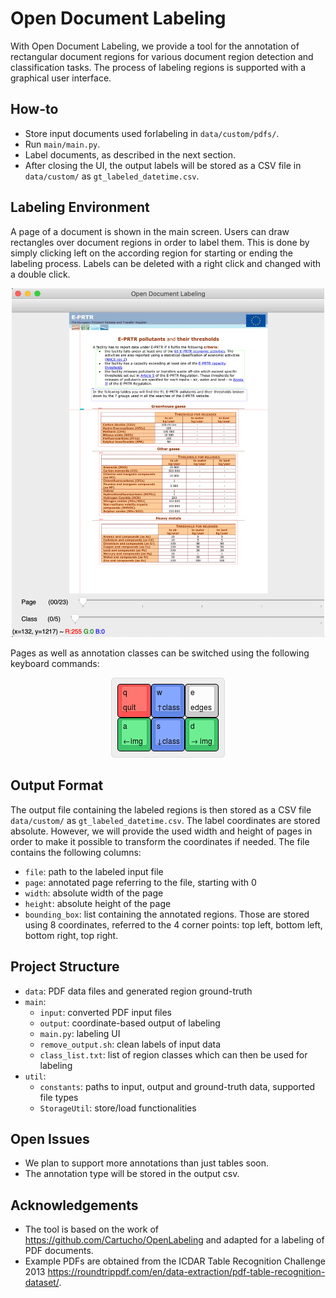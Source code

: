 # Open Document Labeling

With Open Document Labeling, we provide a tool for the annotation of rectangular document regions for various document region detection and classification tasks.
The process of labeling regions is supported with a graphical user interface.

## How-to

* Store input documents used forlabeling in ```data/custom/pdfs/```.
* Run ```main/main.py```.
* Label documents, as described in the next section.
* After closing the UI, the output labels will be stored as a CSV file in ```data/custom/``` as ```gt_labeled_datetime.csv```.

## Labeling Environment

A page of a document is shown in the main screen.
Users can draw rectangles over document regions in order to label them.
This is done by simply clicking left on the according region for starting or ending the labeling process.
Labels can be deleted with a right click and changed with a double click.

<center><img src="./documentation/labeling_env.png" width="500" /></center>

Pages as well as annotation classes can be switched using the following keyboard commands:

<center><img src="./documentation/keyboard_usage.jpg" /></center>

## Output Format

The output file containing the labeled regions is then stored as a CSV file ```data/custom/``` as ```gt_labeled_datetime.csv```.
The label coordinates are stored absolute.
However, we will provide the used width and height of pages in order to make it possible to transform the coordinates if needed.
The file contains the following columns:
* ```file```:  path to the labeled input file
* ```page```: annotated page referring to the file, starting with 0
* ```width```: absolute width of the page 
* ```height```: absolute height of the page 
* ```bounding_box```: list containing the annotated regions. Those are stored using 8 coordinates, referred to the 4 corner points: top left, bottom left, bottom right, top right.

## Project Structure

* ```data```: PDF data files and generated region ground-truth
* ```main```:
  * ```input```: converted PDF input files
  * ```output```: coordinate-based output of labeling
  * ```main.py```: labeling UI
  * ```remove_output.sh```: clean labels of input data
  * ```class_list.txt```: list of region classes which can then be used for labeling
* ```util```:
  * ```constants```: paths to input, output and ground-truth data, supported file types
  * ```StorageUtil```: store/load functionalities
  
## Open Issues

* We plan to support more annotations than just tables soon.
* The annotation type will be stored in the output csv.

## Acknowledgements

* The tool is based on the work of https://github.com/Cartucho/OpenLabeling and adapted for a labeling of PDF documents.
* Example PDFs are obtained from the ICDAR Table Recognition Challenge 2013 https://roundtrippdf.com/en/data-extraction/pdf-table-recognition-dataset/.
